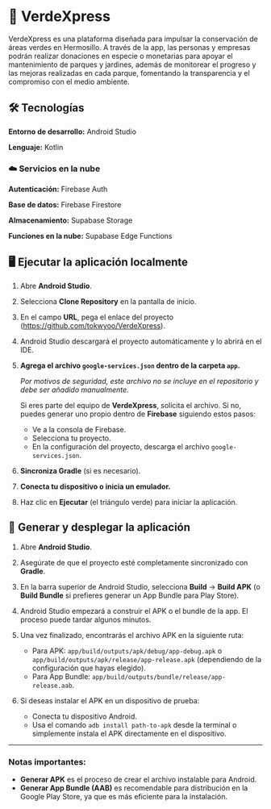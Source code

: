 
# 🌳 VerdeXpress

VerdeXpress es una plataforma diseñada para impulsar la conservación de áreas verdes en Hermosillo. A través de la app, las personas y empresas podrán realizar donaciones en especie o monetarias para apoyar el mantenimiento de parques y jardines, además de monitorear el progreso y las mejoras realizadas en cada parque, fomentando la transparencia y el compromiso con el medio ambiente.
## 🛠 Tecnologías

**Entorno de desarrollo:** Android Studio

**Lenguaje:** Kotlin


### ☁️ Servicios en la nube

**Autenticación:** Firebase Auth

**Base de datos:** Firebase Firestore

**Almacenamiento:** Supabase Storage

**Funciones en la nube:** Supabase Edge Functions


## 🖥️ Ejecutar la aplicación localmente

1. Abre **Android Studio**.

2. Selecciona **Clone Repository** en la pantalla de inicio.

3. En el campo **URL**, pega el enlace del proyecto (https://github.com/tokwyoo/VerdeXpress).

4. Android Studio descargará el proyecto automáticamente y lo abrirá en el IDE.

5. **Agrega el archivo `google-services.json` dentro de la carpeta `app`.**

   *Por motivos de seguridad, este archivo no se incluye en el repositorio y debe ser añadido manualmente.*  

   Si eres parte del equipo de **VerdeXpress**, solicita el archivo. Si no, puedes generar uno propio dentro de **Firebase** siguiendo estos pasos:  
   - Ve a la consola de Firebase.
   - Selecciona tu proyecto.
   - En la configuración del proyecto, descarga el archivo `google-services.json`.

6. **Sincroniza Gradle** (si es necesario).

7. **Conecta tu dispositivo o inicia un emulador.**

8. Haz clic en **Ejecutar** (el triángulo verde) para iniciar la aplicación.
## 🚀 Generar y desplegar la aplicación

1. Abre **Android Studio**.

2. Asegúrate de que el proyecto esté completamente sincronizado con **Gradle**.

3. En la barra superior de Android Studio, selecciona **Build** → **Build APK** (o **Build Bundle** si prefieres generar un App Bundle para Play Store).

4. Android Studio empezará a construir el APK o el bundle de la app. El proceso puede tardar algunos minutos.

5. Una vez finalizado, encontrarás el archivo APK en la siguiente ruta:
   - Para APK: `app/build/outputs/apk/debug/app-debug.apk` o `app/build/outputs/apk/release/app-release.apk` (dependiendo de la configuración que hayas elegido).
   - Para App Bundle: `app/build/outputs/bundle/release/app-release.aab`.

6. Si deseas instalar el APK en un dispositivo de prueba:
   - Conecta tu dispositivo Android.
   - Usa el comando `adb install path-to-apk` desde la terminal o simplemente instala el APK directamente en el dispositivo.

---

### Notas importantes:
- **Generar APK** es el proceso de crear el archivo instalable para Android.
- **Generar App Bundle (AAB)** es recomendable para distribución en la Google Play Store, ya que es más eficiente para la instalación.
